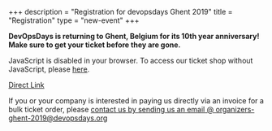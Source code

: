 +++
description = "Registration for devopsdays Ghent 2019"
title = "Registration"
type = "new-event"
+++
<div class="row justify-content-center">

<strong>DevOpsDays is returning to Ghent, Belgium for its 10th year anniversary! Make sure to get your ticket before they are gone.</strong>

<link rel="stylesheet" type="text/css" href="https://devopsdays.gent/tickets/2019/widget/v1.css">
<script type="text/javascript" src="https://devopsdays.gent/widget/v1.en.js" async></script>

<div class="col-md-12">

<pretix-widget event="https://devopsdays.gent/tickets/2019/" disable-vouchers></pretix-widget>

<noscript>
<div class="pretix-widget">
<div class="pretix-widget-info-message">
JavaScript is disabled in your browser. To access our ticket shop without JavaScript, please
<a target="_blank" rel="noopener" href="https://devopsdays.gent/tickets/2019/">here</a>.
</div>
</div>
</noscript>

<a href="https://devopsdays.gent/tickets/2019/">Direct Link</a>

<div class = "col-md-12">
If you or your company is interested in paying us directly via an invoice for a bulk ticket order, please <a href="mailto:organizers-ghent-2019@devopsdays.org?subject=devopsdays%20GHENT%202019%20-%20Pay%20Direct%20with%20Invoice">contact us by sending us an email @ organizers-ghent-2019@devopsdays.org</a>
</div>

</div>
</div>